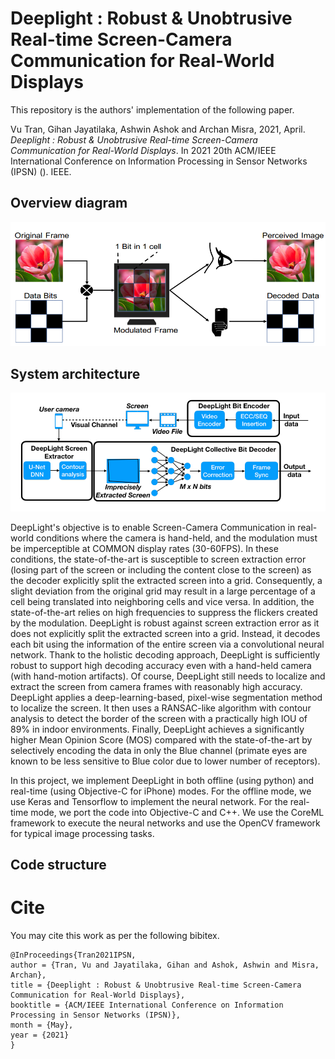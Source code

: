 # Deeplight : Robust & Unobtrusive Real-time Screen-Camera Communication for Real-World Displays

This repository is the authors' implementation of the following paper.

Vu Tran, Gihan Jayatilaka, Ashwin Ashok and Archan Misra, 2021, April. *Deeplight : Robust & Unobtrusive Real-time Screen-Camera Communication for Real-World Displays*. In 2021 20th ACM/IEEE International Conference on Information Processing in Sensor Networks (IPSN) (). IEEE.

## Overview diagram
![Deeplight overview](./documentation/overview.png)

## System architecture
![System architecture](./documentation/system-architecture.png)

DeepLight's objective is to enable Screen-Camera Communication in real-world conditions where the camera is hand-held, and the modulation must be imperceptible at COMMON display rates (30-60FPS). In these conditions, the state-of-the-art is susceptible to screen extraction error (losing part of the screen or including the content close to the screen) as the decoder explicitly split the extracted screen into a grid. Consequently, a slight deviation from the original grid may result in a large percentage of a cell being translated into neighboring cells and vice versa. In addition, the state-of-the-art relies on high frequencies to suppress the flickers created by the modulation. DeepLight is robust against screen extraction error as it does not explicitly split the extracted screen into a grid. Instead, it decodes each bit using the information of the entire screen via a convolutional neural network. Thank to the holistic decoding approach, DeepLight is sufficiently robust to support high decoding accuracy even with a hand-held camera (with hand-motion artifacts). Of course, DeepLight still needs to localize and extract the screen from camera frames with reasonably high accuracy. DeepLight applies a deep-learning-based, pixel-wise segmentation method to localize the screen. It then uses a RANSAC-like algorithm with contour analysis to detect the border of the screen with a practically high IOU of 89% in indoor environments. Finally, DeepLight achieves a significantly higher Mean Opinion Score (MOS) compared with the state-of-the-art by selectively encoding the data in only the Blue channel (primate eyes are known to be less sensitive to Blue color due to lower number of receptors). 

In this project, we implement DeepLight in both offline (using python) and real-time (using Objective-C for iPhone) modes. For the offline mode, we use Keras and Tensorflow to implement the neural network. For the real-time mode, we port the code into Objective-C and C++. We use the CoreML framework to execute the neural networks and use the OpenCV framework for typical image processing tasks.

## Code structure


# Cite

You may cite this work as per the following bibitex.
```
@InProceedings{Tran2021IPSN,
author = {Tran, Vu and Jayatilaka, Gihan and Ashok, Ashwin and Misra, Archan},
title = {Deeplight : Robust & Unobtrusive Real-time Screen-Camera Communication for Real-World Displays},
booktitle = {ACM/IEEE International Conference on Information Processing in Sensor Networks (IPSN)},
month = {May},
year = {2021}
}
```